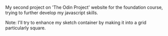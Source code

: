 My second project on 'The Odin Project' website for the foundation course, trying to further develop my javascript skills.

Note: I'll try to enhance my sketch container by making it into a grid particularly square.
